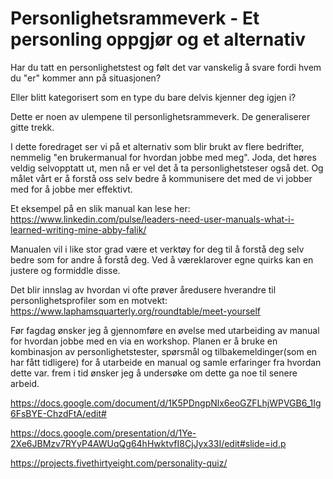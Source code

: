 # Personlighetsrammeverk - Et personling oppgjør og et alternativ

Har du tatt en personlighetstest og følt det var vanskelig å svare fordi hvem du "er" kommer ann på situasjonen?

Eller blitt kategorisert som en type du bare delvis kjenner deg igjen i?

Dette er noen av ulempene til personlighetsrammeverk. De generaliserer gitte trekk.

I dette foredraget ser vi på et alternativ som blir brukt av flere bedrifter, nemmelig "en brukermanual for hvordan jobbe med meg". Joda, det høres veldig selvopptatt ut, men nå er vel det å ta personlighetsteser også det. Og målet vårt er å forstå oss selv bedre å kommunisere det med de vi jobber med for å jobbe mer effektivt.

Et eksempel på en slik manual kan lese her: https://www.linkedin.com/pulse/leaders-need-user-manuals-what-i-learned-writing-mine-abby-falik/

Manualen vil i like stor grad være et verktøy for deg til å forstå deg selv bedre som for andre å forstå deg. Ved å væreklarover egne quirks kan en justere og formiddle disse.

Det blir innslag av hvordan vi ofte prøver åredusere hverandre til personlighetsprofiler som en motvekt: https://www.laphamsquarterly.org/roundtable/meet-yourself

Før fagdag ønsker jeg å gjennomføre en øvelse med utarbeiding av manual for hvordan jobbe med en via en workshop. Planen er å bruke en kombinasjon av personlighetstester, spørsmål og tilbakemeldinger(som en har fått tidligere) for å utarbeide en manual og samle erfaringer fra hvordan dette var. frem i tid ønsker jeg å undersøke om dette ga noe til senere arbeid.

https://docs.google.com/document/d/1K5PDngpNlx6eoGZFLhjWPVGB6_1Ig6FsBYE-ChzdFtA/edit#

https://docs.google.com/presentation/d/1Ye-2Xe6JBMzv7RYyP4AWUqQg64hHwktvfI8CjJyx33I/edit#slide=id.p



https://projects.fivethirtyeight.com/personality-quiz/
